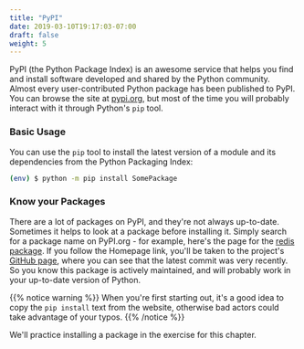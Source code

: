 ```yaml
---
title: "PyPI"
date: 2019-03-10T19:17:03-07:00
draft: false
weight: 5
---
```


PyPI (the Python Package Index) is an awesome service that helps you find and install software developed and shared by the Python community. Almost every user-contributed Python package has been published to PyPI. You can browse the site at [pypi.org](https://pypi.org/), but most of the time you will probably interact with it through Python's `pip` tool.

### Basic Usage

You can use the `pip` tool to install the latest version of a module and its dependencies from the Python Packaging Index:

```bash
(env) $ python -m pip install SomePackage
```


### Know your Packages

There are a lot of packages on PyPI, and they're not always up-to-date. Sometimes it helps to look at a package before installing it. Simply search for a package name on PyPI.org - for example, here's the page for the [redis package](https://PyPI.org/project/redis/). If you follow the Homepage link, you'll be taken to the project's [GitHub page](https://github.com/andymccurdy/redis-py), where you can see that the latest commit was very recently. So you know this package is actively maintained, and will probably work in your up-to-date version of Python.

{{% notice warning %}}
When you're first starting out, it's a good idea to copy the `pip install` text from the website, otherwise bad actors could take advantage of your typos.
{{% /notice %}}


We'll practice installing a package in the exercise for this chapter.
